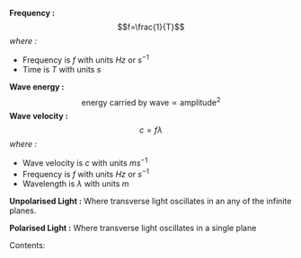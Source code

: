 **Frequency :**$$f=\frac{1}{T}$$*where :*
- Frequency is $f$ with units $Hz$ or $s^{-1}$
- Time is $T$ with units $s$

**Wave energy :**$$\text{energy carried by wave}\propto\text{amplitude}^{2}$$**Wave velocity :**$$c=f\lambda$$*where :*
- Wave velocity is $c$ with units $ms^{-1}$
- Frequency is $f$ with units $Hz$ or $s^{-1}$
- Wavelength is $\lambda$ with units $m$

**Unpolarised Light :**
Where transverse light oscillates in an any of the infinite planes.

**Polarised Light :**
Where transverse light oscillates in a single plane

Contents:
```folder-index-content
```